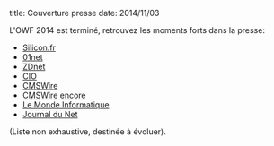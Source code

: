 title: Couverture presse
date: 2014/11/03

L'OWF 2014 est terminé, retrouvez les moments forts dans la presse:


- [Silicon.fr](http://www.silicon.fr/open-world-forum-lopen-source-pese-4-milliards-deuros-en-france-100706.html)
- [01net](http://pro.01net.com/editorial/629926/open-world-forum-reprenez-le-controle-de-vos-donnees/)
- [ZDnet](http://www.zdnet.fr/actualites/open-world-forum-open-source-it-s-the-economy-stupid-39808747.htm)
- [CIO](http://www.cio-online.com/actualites/lire-open-world-forum-2014-le-libre-permet-de-garder-le-controle-de-son-infrastructure-it-7180.html)
- [CMSWire](http://www.cmswire.com/cms/information-management/in-the-city-of-love-microsoft-courts-open-source-owf14-027017.php)
- [CMSWire encore](http://www.cmswire.com/cms/information-management/free-the-web-from-google-cage-the-it-gorillas-owf14-027019.php)
- [Le Monde Informatique](http://www.lemondeinformatique.fr/actualites/lire-open-world-forum%C2%A0-les-entreprises-doivent-reprendre-le-controle-de-leur-si-59131.html)
- [Journal du Net](http://www.journaldunet.com/solutions/dsi/open-cio-summit-2014.shtml?een=c24ab2aaa35b82de4d369e2707b7c31a&utm_source=greenarrow&utm_medium=mail&utm_campaign=ml49_specialopensour)

(Liste non exhaustive, destinée à évoluer).